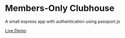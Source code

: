 # Members-Only Clubhouse
A small express app with authentication using passport.js

[Live Demo](https://peaceful-tundra-42013.herokuapp.com/)